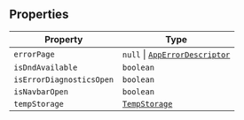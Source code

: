 ## Properties

| Property | Type |
| ------ | ------ |
| <a id="errorpage"></a> `errorPage` | `null` \| [`AppErrorDescriptor`](AppErrorDescriptor.md) |
| <a id="isdndavailable"></a> `isDndAvailable` | `boolean` |
| <a id="iserrordiagnosticsopen"></a> `isErrorDiagnosticsOpen` | `boolean` |
| <a id="isnavbaropen"></a> `isNavbarOpen` | `boolean` |
| <a id="tempstorage"></a> `tempStorage` | [`TempStorage`](TempStorage.md) |
